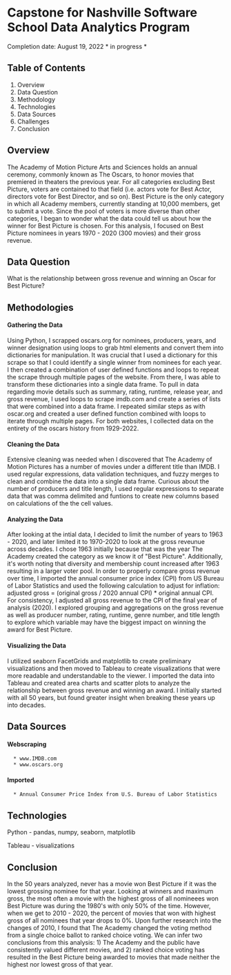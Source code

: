 # Capstone for Nashville Software School Data Analytics Program

Completion date: August 19, 2022      * in progress *

## Table of Contents
1. Overview
2. Data Question
3. Methodology
4. Technologies
5. Data Sources
6. Challenges
7. Conclusion


## Overview
  The Academy of Motion Picture Arts and Sciences holds an annual ceremony, commonly known as The Oscars, to honor movies that premiered in theaters the previous year. For all categories excluding Best Picture, voters are contained to that field (i.e. actors vote for Best Actor, directors vote for Best Director, and so on). Best Picture is the only category in which all Academy members, currently standing at 10,000 members, get to submit a vote. Since the pool of voters is more diverse than other categories, I began to wonder what the data could tell us about how the winner for Best Picture is chosen. For this analysis, I focused on Best Picture nominees in years 1970 - 2020 (300 movies) and their gross revenue.

## Data Question
  What is the relationship between gross revenue and winning an Oscar for Best Picture?

## Methodologies
  #### Gathering the Data
  Using Python, I scrapped oscars.org for nominees, producers, years, and winner designation using loops to grab html elements and convert them into dictionaries for manipulation. It was crucial that I used a dictionary for this scrape so that I could identify a single winner from nominees for each year. I then created a combination of user defined functions and loops to repeat the scrape through multiple pages of the website. From there, I was able to transform these dictionaries into a single data frame. 
  To pull in data regarding movie details such as summary, rating, runtime, release year, and gross revenue, I used loops to scrape imdb.com and create a series of lists that were combined into a data frame. I repeated similar steps as with oscar.org and created a user defined function combined with loops to iterate through multiple pages.
  For both websites, I collected data on the entirety of the oscars history from 1929-2022.
  
  #### Cleaning the Data
  Extensive cleaning was needed when I discovered that The Academy of Motion Pictures has a number of movies under a different title than IMDB. I used regular expressions, data validation techniques, and fuzzy merges to clean and combine the data into a single data frame. Curious about the number of producers and title length, I used regular expressions to separate data that was comma delimited and funtions to create new columns based on calculations of the the cell values.

  #### Analyzing the Data
   After looking at the intial data, I decided to limit the number of years to 1963 - 2020, and later limited it to 1970-2020 to look at the gross reveunue across decades. I chose 1963 initially because that was the year The Academy created the category as we know it of "Best Picture". Additionally, it's worth noting that diversity and membership count increased after 1963 resulting in a larger voter pool. 
    In order to properly compare gross revenue over time, I imported the annual consumer price index (CPI) from US Bureau of Labor Statistics and used the following calculation to adjust for inflation: adjusted gross = (original gross / 2020 annual CPI) * original annual CPI. For consistency, I adjusted all gross revenue to the CPI of the final year of analysis (2020). 
    I explored grouping and aggregations on the gross revenue as well as producer number, rating, runtime, genre number, and title length to explore which variable may have the biggest impact on winning the award for Best Picture.

  #### Visualizing the Data
   I utilized seaborn FacetGrids and matplotlib to create preliminary visualizations and then moved to Tableau to create visualizations that were more readable and understandable to the viewer. I imported the data into Tableau and created area charts and scatter plots to analyze the relationship between gross revenue and winning an award. I initially started with all 50 years, but found greater insight when breaking these years up into decades. 

## Data Sources
  #### Webscraping
      * www.IMDB.com
      * www.oscars.org
  
  #### Imported
      * Annual Consumer Price Index from U.S. Bureau of Labor Statistics

## Technologies
Python - pandas, numpy, seaborn, matplotlib

Tableau - visualizations

## Conclusion
  In the 50 years analyzed, never has a movie won Best Picture if it was the lowest grossing nominee for that year. Looking at winners and maximum gross, the most often a movie with the highest gross of all nomineees won Best Picture was during the 1980's with only 50% of the time. However, when we get to 2010 - 2020, the percent of movies that won with highest gross of all nominees that year drops to 0%. Upon further research into the changes of 2010, I found that The Academy changed the voting method from a single choice ballot to ranked choice voting. We can infer two conclusions from this analysis: 1) The Academy and the public have consistently valued different movies, and 2) ranked choice voting has resulted in the Best Picture being awarded to movies that made neither the highest nor lowest gross of that year. 
